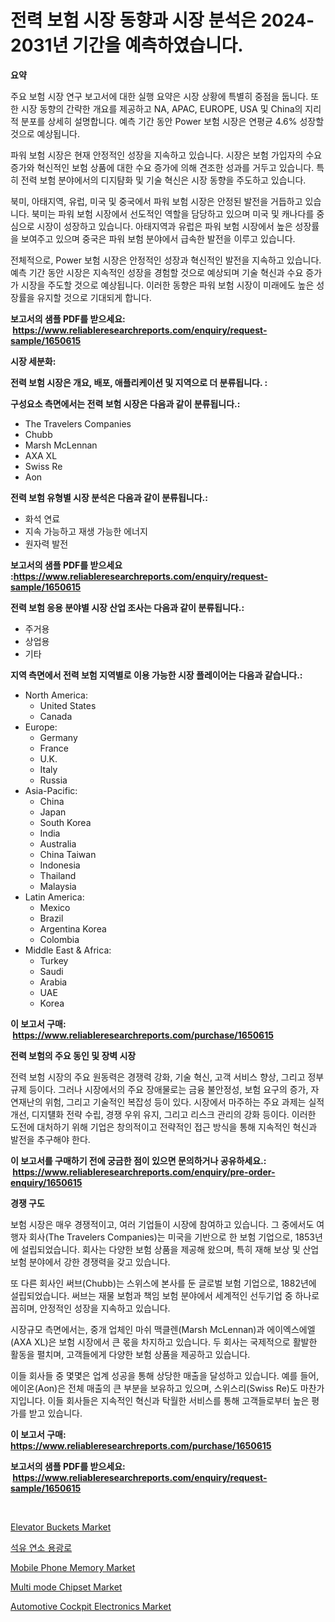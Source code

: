 <p><h1>전력 보험 시장 동향과 시장 분석은 2024-2031년 기간을 예측하였습니다.</h1></p><p><strong>요약</strong></p>
<p><p>주요 보험 시장 연구 보고서에 대한 실행 요약은 시장 상황에 특별히 중점을 둡니다. 또한 시장 동향의 간략한 개요를 제공하고 NA, APAC, EUROPE, USA 및 China의 지리적 분포를 상세히 설명합니다. 예측 기간 동안 Power 보험 시장은 연평균 4.6% 성장할 것으로 예상됩니다.</p><p>파워 보험 시장은 현재 안정적인 성장을 지속하고 있습니다. 시장은 보험 가입자의 수요 증가와 혁신적인 보험 상품에 대한 수요 증가에 의해 견조한 성과를 거두고 있습니다. 특히 전력 보험 분야에서의 디지턈화 및 기술 혁신은 시장 동향을 주도하고 있습니다.</p><p>북미, 아태지역, 유럽, 미국 및 중국에서 파워 보험 시장은 안정된 발전을 거듭하고 있습니다. 북미는 파워 보험 시장에서 선도적인 역할을 담당하고 있으며 미국 및 캐나다를 중심으로 시장이 성장하고 있습니다. 아태지역과 유럽은 파워 보험 시장에서 높은 성장률을 보여주고 있으며 중국은 파워 보험 분야에서 급속한 발전을 이루고 있습니다.</p><p>전체적으로, Power 보험 시장은 안정적인 성장과 혁신적인 발전을 지속하고 있습니다. 예측 기간 동안 시장은 지속적인 성장을 경험할 것으로 예상되며 기술 혁신과 수요 증가가 시장을 주도할 것으로 예상됩니다. 이러한 동향은 파워 보험 시장이 미래에도 높은 성장률을 유지할 것으로 기대되게 합니다.</p></p>
<p><strong>보고서의 샘플 PDF를 받으세요: &nbsp;<a href="https://www.reliableresearchreports.com/enquiry/request-sample/1650615">https://www.reliableresearchreports.com/enquiry/request-sample/1650615</a></strong></p>
<p><strong>시장 세분화:</strong></p>
<p><strong> 전력 보험 시장은 개요, 배포, 애플리케이션 및 지역으로 더 분류됩니다. :</strong></p>
<p><strong>구성요소 측면에서는 전력 보험 시장은 다음과 같이 분류됩니다.:</strong></p>
<p><ul><li>The Travelers Companies</li><li>Chubb</li><li>Marsh McLennan</li><li>AXA XL</li><li>Swiss Re</li><li>Aon</li></ul></p>
<p><strong> 전력 보험 유형별 시장 분석은 다음과 같이 분류됩니다.:</strong></p>
<p><ul><li>화석 연료</li><li>지속 가능하고 재생 가능한 에너지</li><li>원자력 발전</li></ul></p>
<p><strong>보고서의 샘플 PDF를 받으세요 :<a href="https://www.reliableresearchreports.com/enquiry/request-sample/1650615">https://www.reliableresearchreports.com/enquiry/request-sample/1650615</a></strong></p>
<p><strong> 전력 보험 응용 분야별 시장 산업 조사는 다음과 같이 분류됩니다.:</strong></p>
<p><ul><li>주거용</li><li>상업용</li><li>기타</li></ul></p>
<p><strong>지역 측면에서 전력 보험 지역별로 이용 가능한 시장 플레이어는 다음과 같습니다.:</strong></p>
<p><ul>
    <li>
        North America:
        <ul>
            <li>United States</li>
            <li>Canada</li>
        </ul>
    </li>
    <li>
        Europe:
        <ul>
            <li>Germany</li>
            <li>France</li>
            <li>U.K.</li>
            <li>Italy</li>
            <li>Russia</li>
        </ul>
    </li>
    <li>
        Asia-Pacific:
        <ul>
            <li>China</li>
            <li>Japan</li>
            <li>South Korea</li>
            <li>India</li>
            <li>Australia</li>
            <li>China Taiwan</li>
            <li>Indonesia</li>
            <li>Thailand</li>
            <li>Malaysia</li>
        </ul>
    </li>
    <li>
        Latin America:
        <ul>
            <li>Mexico</li>
            <li>Brazil</li>
            <li>Argentina Korea</li>
            <li>Colombia</li>
        </ul>
    </li>
    <li>
        Middle East & Africa:
        <ul>
            <li>Turkey</li>
            <li>Saudi</li>
            <li>Arabia</li>
            <li>UAE</li>
            <li>Korea</li>
        </ul>
    </li>
    </ul></p>
<p><strong>이 보고서 구매: &nbsp;<a href="https://www.reliableresearchreports.com/purchase/1650615">https://www.reliableresearchreports.com/purchase/1650615</a></strong></p>
<p><strong>전력 보험의 주요 동인 및 장벽 시장</strong></p>
<p><p>전력 보험 시장의 주요 원동력은 경쟁력 강화, 기술 혁신, 고객 서비스 향상, 그리고 정부 규제 등이다. 그러나 시장에서의 주요 장애물로는 금융 불안정성, 보험 요구의 증가, 자연재난의 위험, 그리고 기술적인 복잡성 등이 있다. 시장에서 마주하는 주요 과제는 실적 개선, 디지턜화 전략 수립, 경쟁 우위 유지, 그리고 리스크 관리의 강화 등이다. 이러한 도전에 대처하기 위해 기업은 창의적이고 전략적인 접근 방식을 통해 지속적인 혁신과 발전을 추구해야 한다.</p></p>
<p><strong>이 보고서를 구매하기 전에 궁금한 점이 있으면 문의하거나 공유하세요.: &nbsp;<a href="https://www.reliableresearchreports.com/enquiry/pre-order-enquiry/1650615">https://www.reliableresearchreports.com/enquiry/pre-order-enquiry/1650615</a></strong></p>
<p><strong>경쟁 구도</strong></p>
<p><p>보험 시장은 매우 경쟁적이고, 여러 기업들이 시장에 참여하고 있습니다. 그 중에서도 여행자 회사(The Travelers Companies)는 미국을 기반으로 한 보험 기업으로, 1853년에 설립되었습니다. 회사는 다양한 보험 상품을 제공해 왔으며, 특히 재해 보상 및 산업 보험 분야에서 강한 경쟁력을 갖고 있습니다.</p><p>또 다른 회사인 써브(Chubb)는 스위스에 본사를 둔 글로벌 보험 기업으로, 1882년에 설립되었습니다. 써브는 재물 보험과 책임 보험 분야에서 세계적인 선두기업 중 하나로 꼽히며, 안정적인 성장을 지속하고 있습니다.</p><p>시장규모 측면에서는, 중개 업체인 마쉬 맥클렌(Marsh McLennan)과 에이엑스에엘(AXA XL)은 보험 시장에서 큰 몫을 차지하고 있습니다. 두 회사는 국제적으로 활발한 활동을 펼치며, 고객들에게 다양한 보험 상품을 제공하고 있습니다.</p><p>이들 회사들 중 몇몇은 업계 성공을 통해 상당한 매출을 달성하고 있습니다. 예를 들어, 에이온(Aon)은 전체 매출의 큰 부분을 보유하고 있으며, 스위스리(Swiss Re)도 마찬가지입니다. 이들 회사들은 지속적인 혁신과 탁월한 서비스를 통해 고객들로부터 높은 평가를 받고 있습니다.</p></p>
<p><strong>이 보고서 구매: &nbsp; <a href="https://www.reliableresearchreports.com/purchase/1650615">https://www.reliableresearchreports.com/purchase/1650615</a></strong></p>
<p><strong>보고서의 샘플 PDF를 받으세요: &nbsp;<a href="https://www.reliableresearchreports.com/enquiry/request-sample/1650615">https://www.reliableresearchreports.com/enquiry/request-sample/1650615</a></strong><strong></strong></p>
<p>&nbsp;</p>
<p><p><a href="https://view.publitas.com/reportprime-1/elevator-buckets-market-research-report-forecasted-for-period-from-2024-2031-by-market-type-market-application-and-region/">Elevator Buckets Market</a></p><p><a href="https://github.com/FelipeGrrady654556/Market-Research-Report-List-1/blob/main/666901510102.md">석유 연소 용광로</a></p><p><a href="https://github.com/wwwkeltoum/Market-Research-Report-List-2/blob/main/mobile-phone-memory-market.md">Mobile Phone Memory Market</a></p><p><a href="https://github.com/joannesouthgate/Market-Research-Report-List-2/blob/main/multi-mode-chipset-market.md">Multi mode Chipset Market</a></p><p><a href="https://issuu.com/reportprime-2/docs/automotive-cockpit-electronics-market-size-2030.pp">Automotive Cockpit Electronics Market</a></p></p>